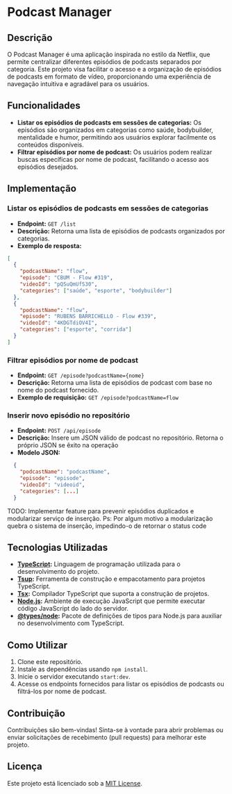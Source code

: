 # Podcast Manager

## Descrição

O Podcast Manager é uma aplicação inspirada no estilo da Netflix, que permite centralizar diferentes episódios de podcasts separados por categoria. Este projeto visa facilitar o acesso e a organização de episódios de podcasts em formato de vídeo, proporcionando uma experiência de navegação intuitiva e agradável para os usuários.

## Funcionalidades

- **Listar os episódios de podcasts em sessões de categorias:** Os episódios são organizados em categorias como saúde, bodybuilder, mentalidade e humor, permitindo aos usuários explorar facilmente os conteúdos disponíveis.
- **Filtrar episódios por nome de podcast:** Os usuários podem realizar buscas específicas por nome de podcast, facilitando o acesso aos episódios desejados.

## Implementação

### Listar os episódios de podcasts em sessões de categorias

- **Endpoint:** `GET /list`
- **Descrição:** Retorna uma lista de episódios de podcasts organizados por categorias.
- **Exemplo de resposta:**

```json
[
  {
    "podcastName": "flow",
    "episode": "CBUM - Flow #319",
    "videoId": "pQSuQmUfS30",
    "categories": ["saúde", "esporte", "bodybuilder"]
  },
  {
    "podcastName": "flow",
    "episode": "RUBENS BARRICHELLO - Flow #339",
    "videoId": "4KDGTdiOV4I",
    "categories": ["esporte", "corrida"]
  }
]
```

### Filtrar episódios por nome de podcast

- **Endpoint:** `GET /episode?podcastName={nome}`
- **Descrição:** Retorna uma lista de episódios de podcast com base no nome do podcast fornecido.
- **Exemplo de requisição:** `GET /episode?podcastName=flow`

### Inserir novo episódio no repositório

- **Endpoint:** `POST /api/episode`
- **Descrição:** Insere um JSON válido de podcast no repositório. Retorna o próprio JSON se êxito na operação
- **Modelo JSON:**

```json
  {
    "podcastName": "podcastName",
    "episode": "episode",
    "videoId": "videoid",
    "categories": [...]
  }
```
TODO: Implementar feature para prevenir episódios duplicados e modularizar serviço de inserção.
Ps: Por algum motivo a modularização quebra o sistema de inserção, impedindo-o de retornar o status code

## Tecnologias Utilizadas

- **[TypeScript](https://www.typescriptlang.org/):** Linguagem de programação utilizada para o desenvolvimento do projeto.
- **[Tsup](https://github.com/egoist/tsup):** Ferramenta de construção e empacotamento para projetos TypeScript.
- **[Tsx](https://github.com/egoist/tsx):** Compilador TypeScript que suporta a construção de projetos.
- **[Node.js](https://nodejs.org/):** Ambiente de execução JavaScript que permite executar código JavaScript do lado do servidor.
- **[@types/node](https://www.npmjs.com/package/@types/node):** Pacote de definições de tipos para Node.js para auxiliar no desenvolvimento com TypeScript.

## Como Utilizar

1. Clone este repositório.
2. Instale as dependências usando `npm install`.
3. Inicie o servidor executando `start:dev`.
4. Acesse os endpoints fornecidos para listar os episódios de podcasts ou filtrá-los por nome de podcast.

## Contribuição

Contribuições são bem-vindas! Sinta-se à vontade para abrir problemas ou enviar solicitações de recebimento (pull requests) para melhorar este projeto.

## Licença

Este projeto está licenciado sob a [MIT License](LICENSE).
